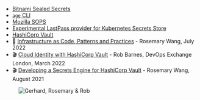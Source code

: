- [Bitnami Sealed Secrets](https://github.com/bitnami-labs/sealed-secrets)
- [`age` CLI](https://github.com/FiloSottile/age)
- [Mozilla SOPS](https://github.com/mozilla/sops)
- [Experimental LastPass provider for Kubernetes Secrets Store](https://github.com/ansd/secrets-store-csi-driver-provider-lastpass)
- [HashiCorp Vault](https://www.hashicorp.com/products/vault)
- 📖 [Infrastructure as Code, Patterns and Practices](https://www.manning.com/books/infrastructure-as-code-patterns-and-practices) - Rosemary Wang, July 2022
- 🎬 [Cloud Identity with HashiCorp Vault](https://www.youtube.com/watch?v=Jouts5NTorU) - Rob Barnes, DevOps Exchange London, March 2022
- 🎬 [Developing a Secrets Engine for HashiCorp Vault](https://www.youtube.com/watch?v=rn6PyZbagzY) - Rosemary Wang, August 2021

<figure class="richtext-figure richtext-figure--full">
  <img src="https://cdn.changelog.com/shipit/shipit-58--rosemary-and-rob.jpg" alt="Gerhard, Rosemary & Rob" loading="lazy">
</figure>
